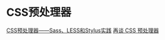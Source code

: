 # CSS预处理器

[CSS预处理器——Sass、LESS和Stylus实践](https://www.w3cplus.com/css/css-preprocessor-sass-vs-less-stylus-2.html)
[再谈 CSS 预处理器](http://efe.baidu.com/blog/revisiting-css-preprocessors/)